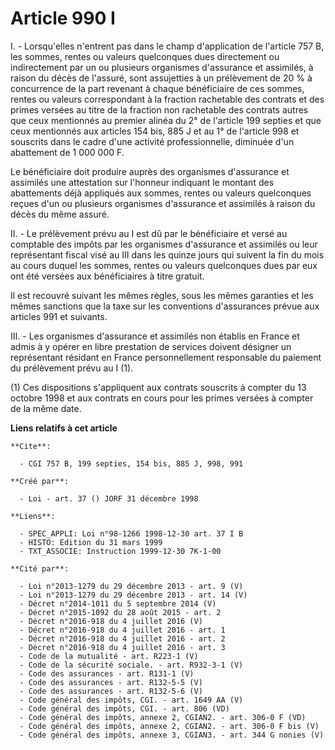 # Article 990 I

I. - Lorsqu'elles n'entrent pas dans le champ d'application de l'article 757 B, les sommes, rentes ou valeurs quelconques
dues directement ou indirectement par un ou plusieurs organismes d'assurance et assimilés, à raison du décès de l'assuré,
sont assujetties à un prélèvement de 20 % à concurrence de la part revenant à chaque bénéficiaire de ces sommes, rentes ou
valeurs correspondant à la fraction rachetable des contrats et des primes versées au titre de la fraction non rachetable des
contrats autres que ceux mentionnés au premier alinéa du 2° de l'article 199 septies et que ceux mentionnés aux articles 154
bis, 885 J et au 1° de l'article 998 et souscrits dans le cadre d'une activité professionnelle, diminuée d'un abattement de 1
000 000 F.

Le bénéficiaire doit produire auprès des organismes d'assurance et assimilés une attestation sur l'honneur indiquant le
montant des abattements déjà appliqués aux sommes, rentes ou valeurs quelconques reçues d'un ou plusieurs organismes
d'assurance et assimilés à raison du décès du même assuré.

II. - Le prélèvement prévu au I est dû par le bénéficiaire et versé au comptable des impôts par les organismes d'assurance et
assimilés ou leur représentant fiscal visé au III dans les quinze jours qui suivent la fin du mois au cours duquel les
sommes, rentes ou valeurs quelconques dues par eux ont été versées aux bénéficiaires à titre gratuit.

Il est recouvré suivant les mêmes règles, sous les mêmes garanties et les mêmes sanctions que la taxe sur les conventions
d'assurances prévue aux articles 991 et suivants.

III. - Les organismes d'assurance et assimilés non établis en France et admis à y opérer en libre prestation de services
doivent désigner un représentant résidant en France personnellement responsable du paiement du prélèvement prévu au I (1).

(1) Ces dispositions s'appliquent aux contrats souscrits à compter du 13 octobre 1998 et aux contrats en cours pour les
primes versées à compter de la même date.

**Liens relatifs à cet article**

	**Cite**:

	  - CGI 757 B, 199 septies, 154 bis, 885 J, 998, 991

	**Créé par**:

	  - Loi - art. 37 () JORF 31 décembre 1998

	**Liens**:

	  - SPEC_APPLI: Loi n°98-1266 1998-12-30 art. 37 I B
	  - HISTO: Edition du 31 mars 1999
	  - TXT_ASSOCIE: Instruction 1999-12-30 7K-1-00

	**Cité par**:

	  - Loi n°2013-1279 du 29 décembre 2013 - art. 9 (V)
	  - Loi n°2013-1279 du 29 décembre 2013 - art. 14 (V)
	  - Décret n°2014-1011 du 5 septembre 2014 (V)
	  - Décret n°2015-1092 du 28 août 2015 - art. 2
	  - Décret n°2016-918 du 4 juillet 2016 (V)
	  - Décret n°2016-918 du 4 juillet 2016 - art. 1
	  - Décret n°2016-918 du 4 juillet 2016 - art. 2
	  - Décret n°2016-918 du 4 juillet 2016 - art. 3
	  - Code de la mutualité - art. R223-1 (V)
	  - Code de la sécurité sociale. - art. R932-3-1 (V)
	  - Code des assurances - art. R131-1 (V)
	  - Code des assurances - art. R132-5-5 (V)
	  - Code des assurances - art. R132-5-6 (V)
	  - Code général des impôts, CGI. - art. 1649 AA (V)
	  - Code général des impôts, CGI. - art. 806 (VD)
	  - Code général des impôts, annexe 2, CGIAN2. - art. 306-0 F (VD)
	  - Code général des impôts, annexe 2, CGIAN2. - art. 306-0 F bis (V)
	  - Code général des impôts, annexe 3, CGIAN3. - art. 344 G nonies (V)
